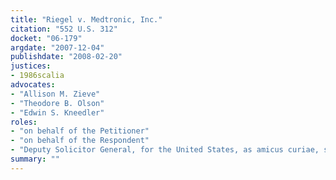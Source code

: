 ```yaml
---
title: "Riegel v. Medtronic, Inc."
citation: "552 U.S. 312"
docket: "06-179"
argdate: "2007-12-04"
publishdate: "2008-02-20"
justices:
- 1986scalia
advocates:
- "Allison M. Zieve"
- "Theodore B. Olson"
- "Edwin S. Kneedler"
roles:
- "on behalf of the Petitioner"
- "on behalf of the Respondent"
- "Deputy Solicitor General, for the United States, as amicus curiae, supporting the Respondent"
summary: ""
---
```


